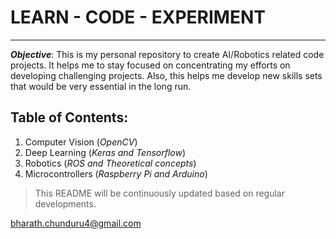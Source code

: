 # LEARN - CODE - EXPERIMENT  

---

***Objective***: This is my personal repository to create AI/Robotics related code projects. It helps me to stay focused on concentrating my efforts on developing challenging projects. Also, this helps me develop new skills sets that would be very essential in the long run.     


## Table of Contents:  

1. Computer Vision (*OpenCV*)  
2. Deep Learning (*Keras and Tensorflow*)  
3. Robotics (*ROS and Theoretical concepts*)  
4. Microcontrollers (*Raspberry Pi and Arduino*)  

> This README will be continuously updated based on regular developments.

<bharath.chunduru4@gmail.com>
